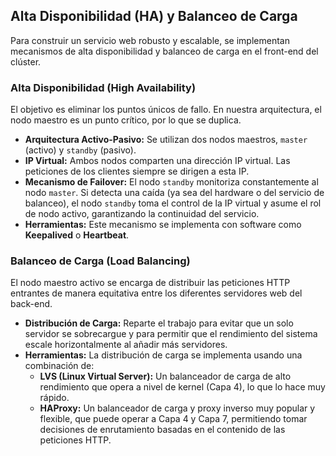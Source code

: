## Alta Disponibilidad (HA) y Balanceo de Carga

Para construir un servicio web robusto y escalable, se implementan mecanismos de alta disponibilidad y balanceo de carga en el front-end del clúster.

### Alta Disponibilidad (High Availability)

El objetivo es eliminar los puntos únicos de fallo. En nuestra arquitectura, el nodo maestro es un punto crítico, por lo que se duplica.

* **Arquitectura Activo-Pasivo:** Se utilizan dos nodos maestros, `master` (activo) y `standby` (pasivo).
* **IP Virtual:** Ambos nodos comparten una dirección IP virtual. Las peticiones de los clientes siempre se dirigen a esta IP.
* **Mecanismo de Failover:** El nodo `standby` monitoriza constantemente al nodo `master`. Si detecta una caída (ya sea del hardware o del servicio de balanceo), el nodo `standby` toma el control de la IP virtual y asume el rol de nodo activo, garantizando la continuidad del servicio.
* **Herramientas:** Este mecanismo se implementa con software como **Keepalived** o **Heartbeat**.

### Balanceo de Carga (Load Balancing)

El nodo maestro activo se encarga de distribuir las peticiones HTTP entrantes de manera equitativa entre los diferentes servidores web del back-end.

* **Distribución de Carga:** Reparte el trabajo para evitar que un solo servidor se sobrecargue y para permitir que el rendimiento del sistema escale horizontalmente al añadir más servidores.
* **Herramientas:** La distribución de carga se implementa usando una combinación de:
    * **LVS (Linux Virtual Server):** Un balanceador de carga de alto rendimiento que opera a nivel de kernel (Capa 4), lo que lo hace muy rápido.
    * **HAProxy:** Un balanceador de carga y proxy inverso muy popular y flexible, que puede operar a Capa 4 y Capa 7, permitiendo tomar decisiones de enrutamiento basadas en el contenido de las peticiones HTTP.
